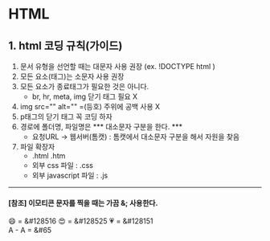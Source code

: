 # HTML

## 1. html 코딩 규칙(가이드)
<ol>
  <li> 문서 유형을 선언할 때는 대문자 사용 권장 (ex. !DOCTYPE html )</li>
  <li> 모든 요소(태그)는 소문자 사용 권장 </li>
  <li> 모든 요소가 종료태그가 필요한 것은 아니다. 
    <ul><li>br, hr, meta, img 닫기 태그 필요 X</li></ul>
  </li>
  <li>img src="" alt=""   =(등호) 주위에 공백 사용 X</li>
  <li>p태그의 닫기 태그 꼭 코딩 하자</li>
  <li>경로에 폴더명, 파일명은 *** 대소문자 구분을 한다. ***
      <ul><li>요청URL -> 웹서버(톰캣) : 톰캣에서 대소문자 구분을 해서 자원을 찾음</li></ul>
  </li>
  <li>파일 확장자
  <ul><li>.html    .htm</li></ul>
  <ul><li>외부 css 파일 : .css</li></ul>
  <ul><li> 외부 javascript 파일 : .js</li></ul>
  
  </li>
</ol>

- - -
#### [참조] 이모티콘 문자를 찍을 때는 가끔 &; 사용한다.
&#128516; = &#128516 &#128525; = &#128525 &#128151; = &#128151<br>
A - &#65; = &#65<br>
